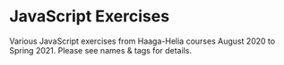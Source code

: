 # JavaScript Exercises
Various JavaScript exercises from Haaga-Helia courses August 2020 to Spring 2021. Please see names & tags for details.
